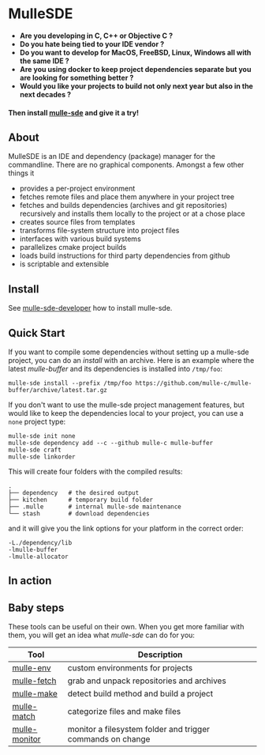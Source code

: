 # MulleSDE

* <b>Are you developing in C, C++ or Objective C ?</b>
* <b>Do you hate being tied to your IDE vendor ?</b>
* <b>Do you want to develop for MacOS, FreeBSD, Linux, Windows all with the same IDE ?</b>
* <b>Are you using docker to keep project dependencies separate but you are looking for something better ?</b>
* <b>Would you like your projects to build not only next year but also in the next decades ?</b>

#### Then install [mulle-sde](//github.com/mulle-sde/mulle-sde) and give it a try! 

## About

MulleSDE is an IDE and dependency (package) manager for the commandline. There are no graphical components.
Amongst a few other things it

* provides a per-project environment
* fetches remote files and place them anywhere in your project tree
* fetches and builds dependencies (archives and git repositories) recursively and installs them locally to the project or at a chose place
* creates source files from templates
* transforms file-system structure into project files
* interfaces with various build systems
* parallelizes cmake project builds
* loads build instructions for third party dependencies from github
* is scriptable and extensible


## Install

See [mulle-sde-developer](//github.com/mulle-sde/mulle-sde-developer) how
to install mulle-sde.


## Quick Start

If you want to compile some dependencies without setting up a mulle-sde project,
you can do an *install* with an archive. Here is an example where the latest *mulle-buffer*
and its dependencies is installed into `/tmp/foo`:

```
mulle-sde install --prefix /tmp/foo https://github.com/mulle-c/mulle-buffer/archive/latest.tar.gz
```

If you don't want to use the mulle-sde project management features, but would like to
keep the dependencies local to your project, you can use a `none` project type:

```
mulle-sde init none
mulle-sde dependency add --c --github mulle-c mulle-buffer
mulle-sde craft
mulle-sde linkorder
```

This will create four folders with the compiled results:

```
.
├── dependency   # the desired output
├── kitchen      # temporary build folder
├── .mulle       # internal mulle-sde maintenance
└── stash        # download dependencies
```

and it will give you the link options for your platform in the correct order:

```
-L./dependency/lib
-lmulle-buffer
-lmulle-allocator
```

## In action

<script id="asciicast-223917"
        src="https://asciinema.org/a/223917.js"
        async>
</script>


## Baby steps

These tools can be useful on their own. When you get more familiar with them,
you will get an idea what *mulle-sde* can do for you:

Tool                                                  | Description
------------------------------------------------------|-------------------------
[mulle-env](//github.com/mulle-sde/mulle-env)         | custom environments for projects
[mulle-fetch](//github.com/mulle-sde/mulle-fetch)     | grab and unpack repositories and archives
[mulle-make](//github.com/mulle-sde/mulle-make)       | detect build method and build a project
[mulle-match](//github.com/mulle-sde/mulle-match)     | categorize files and make files
[mulle-monitor](//github.com/mulle-sde/mulle-monitor) | monitor a filesystem folder and trigger commands on change

